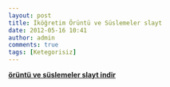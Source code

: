 ```yaml
---
layout: post
title: İköğretim Örüntü ve Süslemeler slayt
date: 2012-05-16 10:41
author: admin
comments: true
tags: [Ketegorisiz]
---
```

<strong><a href="http://egitimvaktim.com/dosyalar/2012/05/örüntü.zip">örüntü ve süslemeler slayt indir</a></strong>
